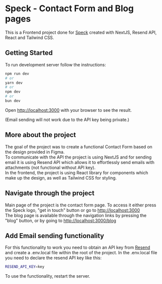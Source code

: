 # Speck - Contact Form and Blog pages

This is a Frontend project done for [Speck](https://speck.agency/) created with NextJS, Resend API, React and Tailwind CSS.

## Getting Started

To run development server follow the instructions:

```bash
npm run dev
# or
yarn dev
# or
npm dev
# or
bun dev
```

Open [http://localhost:3000](http://localhost:3000) with your browser to see the result.

(Email sending will not work due to the API key being private.)


## More about the project

The goal of the project was to create a functional Contact Form based on the design provided in Figma.<br>
To communicate with the API the project is using NextJS and for sending email it is using Resend API which allows it to effortlessly send emails with attachments (not functional without API key).<br>
In the frontend, the project is using React library for components which make up the design, as well as Tailwind CSS for styling.


## Navigate through the project

Main page of the project is the contact form page. To access it either press the Speck logo, "get in touch" button or go to [http://localhost:3000](http://localhost:3000) <br>
The blog page is available through the navigation links by pressing the "blog" button, or by going to [http://localhost:3000/blog](http://localhost:3000/blog)


## Add Email sending functionality

For this functionality to work you need to obtain an API key from [Resend](https://resend.com/) and create a .env.local file within the root of the project.
In the .env.local file you need to declare the resend API key like this:

```bash
RESEND_API_KEY=key
```

To use the functionality, restart the server.
